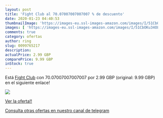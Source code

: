 ```yaml
---
layout: post
title: 'Fight Club al 70.07007007007007 % de descuento'
date: 2020-01-23 04:40:53
thumbnailImage: 'https://images-eu.ssl-images-amazon.com/images/I/51CbOKu34OL._SL200_.jpg'
images: [ 'https://images-eu.ssl-images-amazon.com/images/I/51CbOKu34OL._SL200_.jpg' ]
comments: true
category: ofertas
author: ring
slug: 0099765217
description:
actualPrice: 2.99 GBP
comparePrice: 9.99 GBP
inStock: true
---
```


Está [Fight Club](https://www.amazon.com/dp/0099765217/?tag=redken08-20) con 70.07007007007007 por 2.99 GBP (original: 9.99 GBP) en el siguiente enlace!

[![](https://images-eu.ssl-images-amazon.com/images/I/51CbOKu34OL._SL200_.jpg)](https://www.amazon.com/dp/0099765217/?tag=redken08-20)

[Ver la oferta!!](https://www.amazon.com/dp/0099765217/?tag=redken08-20)

[Consulta otras ofertas en nuestro canal de telegram](https://t.me/s/ofertas25)
